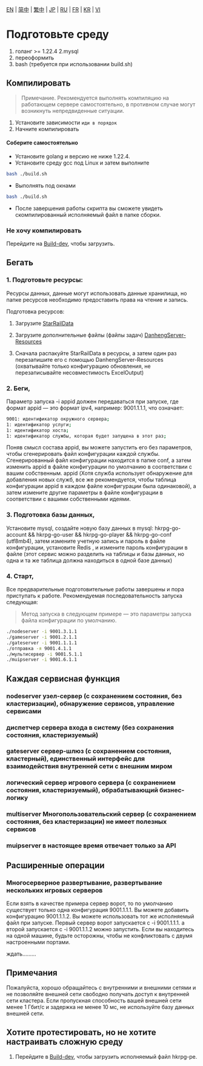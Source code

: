 [EN](./EN.md) | [简中](./zh-CN.md) | [繁中](./zh-TW.md) | [JP](./JP.md) | [RU](./RU.md) | [FR](./FR.md) | [KR](./KR.md) | [VI](./VI.md)

# Подготовьте среду
1. голанг >= 1.22.4
2.mysql
3. переоформить
4. bash (требуется при использовании build.sh)

## Компилировать
> Примечание. Рекомендуется выполнять компиляцию на работающем сервере самостоятельно, в противном случае могут возникнуть непредвиденные ситуации.
1. Установите зависимости
`иди в порядок`
2. Начните компилировать

#### Соберите самостоятельно
- Установите golang и версию не ниже 1.22.4.
- Установите среду gcc под Linux и затем выполните

```bash
bash ./build.sh
```

- Выполнять под окнами
```bash
bash ./build.sh
```

- После завершения работы скрипта вы сможете увидеть скомпилированный исполняемый файл в папке сборки.

### Не хочу компилировать
Перейдите на [Build-dev](https://github.com/gucooing/hkrpg-go/actions/workflows/Build.yml), чтобы загрузить.

## Бегать
### 1. Подготовьте ресурсы:
Ресурсы данных, данные могут использовать данные хранилища, но папке ресурсов необходимо предоставить права на чтение и запись.

Подготовка ресурсов:
1. Загрузите [StarRailData](https://github.com/Dimbreath/StarRailData)

2. Загрузите дополнительные файлы (файлы задач) [DanhengServer-Resources](https://github.com/EggLinks/DanhengServer-Resources)

3. Сначала распакуйте StarRailData в ресурсы, а затем один раз перезапишите его с помощью DanhengServer-Resources (охватывайте только конфигурацию обновления, не перезаписывайте несовместимость ExcelOutput)

### 2. Беги,
Параметр запуска -i appid должен передаваться при запуске, где формат appid — это формат ipv4, например: 9001.1.1.1, что означает:

```bash
9001: идентификатор окружного сервера;
1: идентификатор услуги;
1: идентификатор хоста;
1: идентификатор службы, которая будет запущена в этот раз;
```

Поняв смысл состава appid, вы можете запустить его без параметров, чтобы сгенерировать файл конфигурации каждой службы. Сгенерированный файл конфигурации находится в папке conf, а затем изменить appid в файле конфигурации по умолчанию в соответствии с вашим собственным. appid (Хотя служба использует обнаружение для добавления новых служб, все же рекомендуется, чтобы таблица конфигурации appid в каждом файле конфигурации была одинаковой), а затем измените другие параметры в файле конфигурации в соответствии с вашими собственными идеями.

### 3. Подготовка базы данных,
Установите mysql, создайте новую базу данных в mysql: hkrpg-go-account && hkrpg-go-user && hkrpg-go-player && hkrpg-go-conf (utf8mb4), затем измените учетную запись и пароль в файле конфигурации, установите Redis , и измените пароль конфигурации в файле (этот сервис можно разделить на таблицы и базы данных, но одна и та же таблица должна находиться в одной базе данных)

### 4. Старт,
Все предварительные подготовительные работы завершены и пора приступать к работе. Рекомендуемая последовательность запуска следующая:
> Метод запуска в следующем примере — это параметры запуска файла конфигурации по умолчанию.

```bash
./nodeserver -i 9001.3.1.1
./gameserver -i 9001.2.1.1
./gateserver -i 9001.1.1.1
./отправка -я 9001.4.1.1
./мультисервер -i 9001.5.1.1
./muipserver -i 9001.6.1.1
```

## Каждая сервисная функция

### nodeserver узел-сервер (с сохранением состояния, без кластеризации), обнаружение сервисов, управление сервисами

### диспетчер сервера входа в систему (без сохранения состояния, кластеризуемый)

### gateserver сервер-шлюз (с сохранением состояния, кластерный), единственный интерфейс для взаимодействия внутренней сети с внешним миром
### логический сервер игрового сервера (с сохранением состояния, кластеризуемый), обрабатывающий бизнес-логику

### multiserver Многопользовательский сервер (с сохранением состояния, без кластеризации) не имеет полезных сервисов

### muipserver в настоящее время отвечает только за API


## Расширенные операции
### Многосерверное развертывание, развертывание нескольких игровых серверов
Если взять в качестве примера сервер ворот, то по умолчанию существует только одна конфигурация 9001.1.1.1. Вы можете добавить конфигурацию 9001.1.1.2. Вы можете использовать тот же исполняемый файл при запуске. Первый сервер ворот запускается с -i 9001.1.1.1. а второй запускается с -i 9001.1.1.2 можно запустить. Если вы находитесь на одной машине, будьте осторожны, чтобы не конфликтовать с двумя настроенными портами.

ждать.........

## Примечания
Пожалуйста, хорошо обращайтесь с внутренними и внешними сетями и не позволяйте внешней сети свободно получать доступ к внутренней сети кластера.
Если пропускная способность вашей внешней сети менее 1 Гбит/с и задержка не менее 10 мс, не используйте базу данных внешней сети.

## Хотите протестировать, но не хотите настраивать сложную среду

1. Перейдите в [Build-dev](https://github.com/gucooing/hkrpg-go/actions/workflows/Build.yml), чтобы загрузить исполняемый файл hkrpg-pe.
